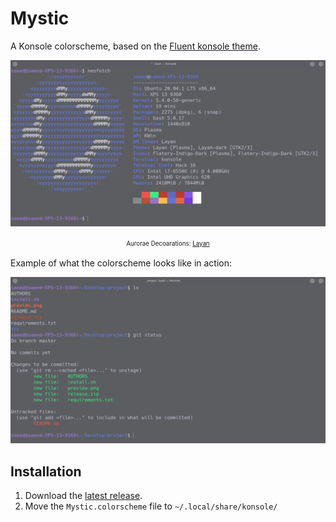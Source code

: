 # Mystic
A Konsole colorscheme, based on the [Fluent konsole theme](https://store.kde.org/p/1305909/).

<p align="center">
  <img src="screenshots/preview.png" alt="Preview Mystic Konsole theme"/>
</p>
<p align="center">
  <sup><sub>
    Aurorae Decoarations: <a href="https://store.kde.org/p/1325238">Layan</a>
  </sub></sup>
</p>

Example of what the colorscheme looks like in action:
<p align="center">
  <img src="screenshots/example.png" alt="Example of Stone Red Konsole theme"/>
</p>

## Installation
1. Download the [latest release](https://github.com/SaeedBaig/mystic-konsole/releases/).
2. Move the `Mystic.colorscheme` file to `~/.local/share/konsole/`
